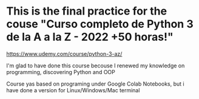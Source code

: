 # This is the final practice for the couse "Curso completo de Python 3 de la A a la Z - 2022 +50 horas!"

https://www.udemy.com/course/python-3-az/

I'm glad to have done this course becouse I renewed my knowledge on programming, discovering Python and OOP

Course yas based on programing under Google Colab Notebooks, but i have done a version for Linux/Windows/Mac terminal
